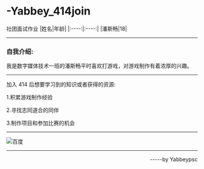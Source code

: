 # -Yabbey_414join
社团面试作业
|姓名|年龄|
|:----:|:----:|
|潘斯畅|18|

***
### 自我介绍:

我是数字媒体技术一班的潘斯畅平时喜欢打游戏，对游戏制作有着浓厚的兴趣。

***
加入 414 后想要学习到的知识或者获得的资源:

1.积累游戏制作经验

2.寻找志同道合的同伴

3.制作项目和参加比赛的机会

***

![百度](https://ts1.cn.mm.bing.net/th/id/R-C.60709a750a17a1e71508013fbdbe02b1?rik=Nyo0laGwtyHh5A&riu=http%3a%2f%2fimg.netbian.com%2ffile%2f2023%2f1009%2f154725fDlbG.jpg&ehk=De1OrFEmBnOAN87uMPPXMjUkisPVD7sRgff1oXADvuA%3d&risl=&pid=ImgRaw&r=0"wlop")

***
<p align="right">-----by Yabbeypsc</p>
